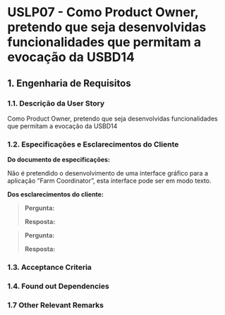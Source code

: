 # USLP07 - Como Product Owner, pretendo que seja desenvolvidas funcionalidades que permitam a evocação da USBD14
## 1. Engenharia de Requisitos

### 1.1. Descrição da User Story

Como Product Owner, pretendo que seja desenvolvidas funcionalidades que permitam a evocação da USBD14

### 1.2. Especificações e Esclarecimentos do Cliente

**Do documento de especificações:**

Não é pretendido o desenvolvimento de uma interface gráfico para a aplicação ”Farm Coordinator”, esta interface pode ser em modo texto.

**Dos esclarecimentos do cliente:**

> **Pergunta:**
>
> **Resposta:**

> **Pergunta:**
>
> **Resposta:**

### 1.3. Acceptance Criteria


### 1.4. Found out Dependencies


### 1.7 Other Relevant Remarks


